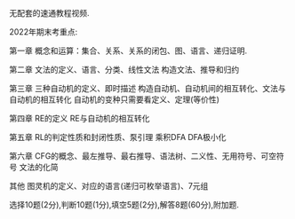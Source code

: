 无配套的速通教程视频. 

2022年期末考重点: 

第一章
概念和运算：集合、关系、关系的闭包、图、语言、递归证明.

第二章
文法的定义、语言、分类、线性文法
构造文法、推导和归约

第三章
三种自动机的定义、即时描述
构造自动机、自动机间的相互转化、文法与自动机的相互转化
自动机的变种只需要看定义、定理(等价性)

第四章
RE的定义
RE与自动机的相互转化

第五章
RL的判定性质和封闭性质、泵引理
乘积DFA
DFA极小化

第六章
CFG的概念、最左推导、最右推导、语法树、二义性、无用符号、可空符号
文法的化简

其他
图灵机的定义、对应的语言(递归可枚举语言)、7元组

选择10题(2分),判断10题(1分),填空5题(2分),解答8题(60分),附加题.
